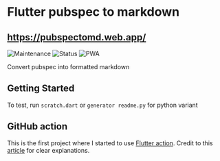 # Flutter pubspec to markdown

## https://pubspectomd.web.app/

![Maintenance](https://img.shields.io/maintenance/yes/2021?style=flat-square)
![Status](https://img.shields.io/badge/Status-Under%20Development-blue)
![PWA](https://img.shields.io/badge/PWA-Ready-yellowgreen)

Convert pubspec into formatted markdown

## Getting Started

To test, run `scratch.dart` or `generator readme.py` for python variant

## GitHub action

This is the first project where I started to use [Flutter action](https://github.com/marketplace/actions/flutter-action). Credit to this [article](https://medium.com/mobile-development-group/github-actions-for-flutter-cf02923d7b5d) for clear explanations.

